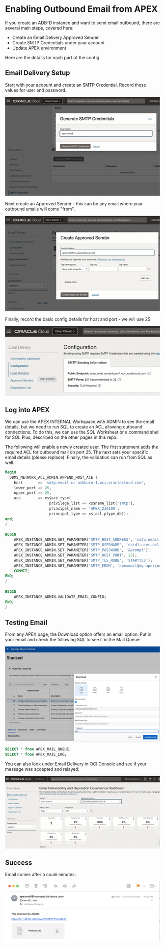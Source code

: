 # Enabling Outbound Email from APEX
If you create an ADB-D instance and want to send email outbound, there are several main steps, covered here:

- Create an Email Delivery Approved Sender
- Create SMTP Credentials under your account
- Update APEX environment

Here are the details for each part of the config

## Email Delivery Setup

Start with your account and create an SMTP Credential. Record these values for user and password.

![Email Creds](images/APEX-EmailSMTP-Creds.png)

Next create an Approved Sender - this can be any email where your outbound emails will come "from".

![Email Sender](images/APEX-EmailApprovedSender.png)

Finally, record the basic config details for host and port - we will use 25

![Email Config](images/APEX-Email-Config.png)

## Log into APEX

We can use the APEX INTERNAL Workspace with ADMIN to see the email details, but we need to run SQL to create an ACL allowing outbound connections. To do this, we can use the SQL Worksheet or a command shell for SQL Plus, described on the other pages in this repo.

The following will enable a newly created user.  The first statement adds the required ACL for outbound mail on port 25.  The next sets your specific email details (please replace).  Finally, the validation can run from SQL as well.:
```sql
begin
  DBMS_NETWORK_ACL_ADMIN.APPEND_HOST_ACE (
    host       => 'smtp.email.us-ashburn-1.oci.oraclecloud.com',
    lower_port => 25,
    upper_port => 25,
    ace        => xs$ace_type(
                    privilege_list => xs$name_list('smtp'),
                    principal_name => 'APEX_230100',
                    principal_type => xs_acl.ptype_db));
end;
/

BEGIN
    APEX_INSTANCE_ADMIN.SET_PARAMETER('SMTP_HOST_ADDRESS', 'smtp.email.us-ashburn-1.oci.oraclecloud.com');
    APEX_INSTANCE_ADMIN.SET_PARAMETER('SMTP_USERNAME', 'ocid1.user.oc1..aaaaaaaazi2fdcfuv3noqvmhisggzk2ecwf6aqppn5hblr7znfvx745rqrkq@ocid1.tenancy.oc1..aaaaaaaackopa27emaz4uteg4sseutmk3qq73iyoymttpyjdu34bilvxo3da.3t.com');
    APEX_INSTANCE_ADMIN.SET_PARAMETER('SMTP_PASSWORD', '&prompt');
    APEX_INSTANCE_ADMIN.SET_PARAMETER('SMTP_HOST_PORT', 25);
    APEX_INSTANCE_ADMIN.SET_PARAMETER('SMTP_TLS_MODE', 'STARTTLS');
    APEX_INSTANCE_ADMIN.SET_PARAMETER('SMTP_FROM', 'apexmail@my-apexinstance.com');
    COMMIT;
END;
/

BEGIN
    APEX_INSTANCE_ADMIN.VALIDATE_EMAIL_CONFIG;
END;
/
```

## Testing Email

From any APEX page, the Download option offers an email option.  Put in your email and check the following SQL to see it in the Mail Queue:

![Email Queue](images/APEX-Email-Test.png)

```sql
SELECT * from APEX_MAIL_QUEUE;
SELECT * from APEX_MAIL_LOG;
```

You can also look under Email Delivery in OCI Console and see if your message was accepted and relayed:

![Email Status](images/APEX-EmailDelivery-Status.png)

## Success

Email comes after a coule minutes:

![Email Success](images/APEX-EmailSuccess.png)
